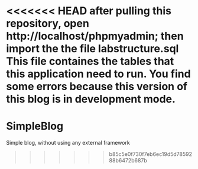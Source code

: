 <<<<<<< HEAD
after pulling this repository, open http://localhost/phpmyadmin; then import the the file **labstructure.sql** This file containes the tables that this application need to run.
You find some errors because this version of this blog is in development mode.
=======
# SimpleBlog
Simple blog, without using any external framework 
>>>>>>> b85c5e0f730f7eb6ec19d5d7859288b6472b687b
